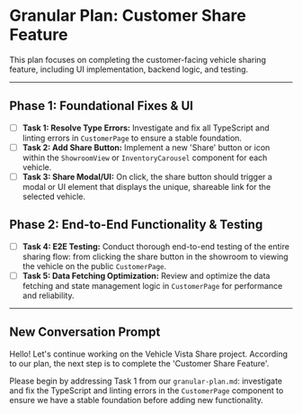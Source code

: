 # Granular Plan: Customer Share Feature

This plan focuses on completing the customer-facing vehicle sharing feature, including UI implementation, backend logic, and testing.

---

## Phase 1: Foundational Fixes & UI

- [ ] **Task 1: Resolve Type Errors:** Investigate and fix all TypeScript and linting errors in `CustomerPage` to ensure a stable foundation.
- [ ] **Task 2: Add Share Button:** Implement a new 'Share' button or icon within the `ShowroomView` or `InventoryCarousel` component for each vehicle.
- [ ] **Task 3: Share Modal/UI:** On click, the share button should trigger a modal or UI element that displays the unique, shareable link for the selected vehicle.

## Phase 2: End-to-End Functionality & Testing

- [ ] **Task 4: E2E Testing:** Conduct thorough end-to-end testing of the entire sharing flow: from clicking the share button in the showroom to viewing the vehicle on the public `CustomerPage`.
- [ ] **Task 5: Data Fetching Optimization:** Review and optimize the data fetching and state management logic in `CustomerPage` for performance and reliability.

---

## New Conversation Prompt

Hello! Let's continue working on the Vehicle Vista Share project. According to our plan, the next step is to complete the 'Customer Share Feature'.

Please begin by addressing Task 1 from our `granular-plan.md`: investigate and fix the TypeScript and linting errors in the `CustomerPage` component to ensure we have a stable foundation before adding new functionality.
